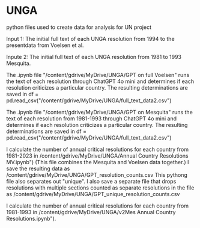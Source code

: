 # UNGA
python files used to create data for analysis for UN project


Input 1: The initial full text of each UNGA resolution from 1994 to the presentdata from Voelsen et al. 

Inpute 2: The initial full text of each UNGA resolution from 1981 to 1993 Mesquita.


The .ipynb file "/content/gdrive/MyDrive/UNGA/GPT on full Voelsen" runs the text of each resolution through ChatGPT 4o mini and determines if each resolution criticizes a particular country. The resulting determinations are saved in df = pd.read_csv("/content/gdrive/MyDrive/UNGA/full_text_data2.csv")

The .ipynb file "/content/gdrive/MyDrive/UNGA/GPT on Mesquita" runs the text of each resolution from 1981-1993 through ChatGPT 4o mini and determines if each resolution criticizes a particular country. The resulting determinations are saved in df = pd.read_csv("/content/gdrive/MyDrive/UNGA/full_text_data2.csv")

I calculate the number of annual critical resolutions for each country from 1981-2023 in /content/gdrive/MyDrive/UNGA/Annual Country Resolutions MV.ipynb") (This file combines the Mesquita and Voelsen data together.) I save the resulting data as /content/gdrive/MyDrive/UNGA/GPT_resolution_counts.csv This pythong file also separates out "unique". I also save a separate file that drops resolutions with multiple sections counted as separate resolutions in the file as /content/gdrive/MyDrive/UNGA/GPT_unique_resolution_counts.csv

I calculate the number of annual critical resolutions for each country from 1981-1993 in /content/gdrive/MyDrive/UNGA/v2Mes Annual Country Resolutions.ipynb").
